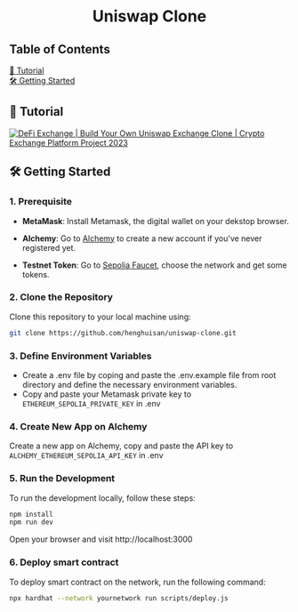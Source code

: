 <h1 align="center" id="title">Uniswap Clone </h1>

## Table of Contents

[🚀 Tutorial](#tutorial) <br />
[🛠️ Getting Started](#getting-started) <br />

## 🚀 Tutorial
[![DeFi Exchange | Build Your Own Uniswap Exchange Clone | Crypto Exchange Platform Project 2023](https://img.youtube.com/vi/ZNDZuT9hmNo/maxresdefault.jpg)](https://www.youtube.com/watch?v=ZNDZuT9hmNo&t=15076s)


## 🛠️ Getting Started

### 1. Prerequisite

- **MetaMask**: Install Metamask, the digital wallet on your dekstop browser.

- **Alchemy**: Go to [Alchemy](https://www.alchemy.com/) to create a new account if you've never registered yet.

- **Testnet Token**: Go to [Sepolia Faucet](https://www.alchemy.com/faucets/ethereum-sepolia), choose the network and get some tokens.

### 2. Clone the Repository

Clone this repository to your local machine using:

```bash
git clone https://github.com/henghuisan/uniswap-clone.git
```

### 3. Define Environment Variables
- Create a .env file by coping and paste the .env.example file from root directory and define the necessary environment variables.
- Copy and paste your Metamask private key to ```ETHEREUM_SEPOLIA_PRIVATE_KEY``` in .env

### 4. Create New App on Alchemy
Create a new app on Alchemy, copy and paste the API key to ```ALCHEMY_ETHEREUM_SEPOLIA_API_KEY``` in .env

### 5. Run the Development

To run the development locally, follow these steps:

```bash
npm install
npm run dev
```

Open your browser and visit http://localhost:3000

### 6. Deploy smart contract
To deploy smart contract on the network, run the following command:

``` bash
npx hardhat --network yournetwork run scripts/deploy.js
```
